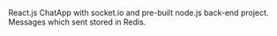 React.js ChatApp with socket.io and pre-built node.js back-end project. Messages which sent stored in Redis.
